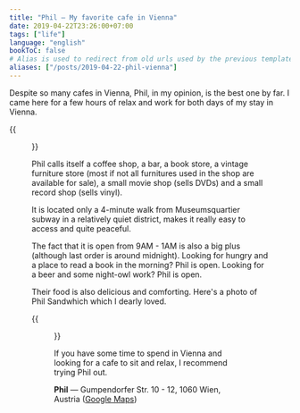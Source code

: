 ```yaml
---
title: "Phil — My favorite cafe in Vienna"
date: 2019-04-22T23:26:00+07:00
tags: ["life"]
language: "english"
bookToC: false
# Alias is used to redirect from old urls used by the previous template
aliases: ["/posts/2019-04-22-phil-vienna"]
---
```


Despite so many cafes in Vienna, Phil, in my opinion, is the best one by far. I came here for a few hours of relax and work for both days of my stay in Vienna.

{{<figure src="resources/phil-atmosphere.jpg" title="Phil's atmosphere at night">}}

Phil calls itself a coffee shop, a bar, a book store, a vintage furniture store (most if not all furnitures used in the shop are available for sale), a small movie shop (sells DVDs) and a small record shop (sells vinyl).

It is located only a 4-minute walk from Museumsquartier subway in a relatively quiet district, makes it really easy to access and quite peaceful.

The fact that it is open from 9AM - 1AM is also a big plus (although last order is around midnight). Looking for hungry and a place to read a book in the morning? Phil is open. Looking for a beer and some night-owl work? Phil is open.

Their food is also delicious and comforting. Here's a photo of Phil Sandwhich which I dearly loved.

{{<figure src="resources/phil-sandwich.jpg" title="Phil Sandwich">}}

If you have some time to spend in Vienna and looking for a cafe to sit and relax, I recommend trying Phil out.

<strong>Phil</strong> — Gumpendorfer Str. 10 - 12, 1060 Wien, Austria ([Google Maps](https://goo.gl/maps/hPY9qpCUQ6C36Y8n9))
